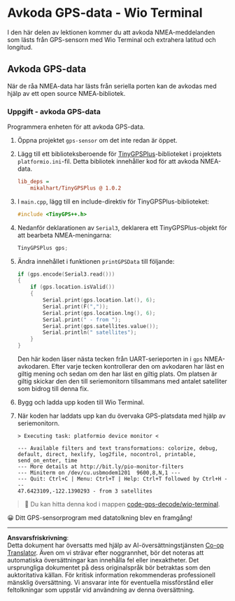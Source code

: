 <!--
CO_OP_TRANSLATOR_METADATA:
{
  "original_hash": "fbbcf96a9b63ccd661db98bbf854bb06",
  "translation_date": "2025-08-27T21:25:07+00:00",
  "source_file": "3-transport/lessons/1-location-tracking/wio-terminal-gps-decode.md",
  "language_code": "sv"
}
-->
# Avkoda GPS-data - Wio Terminal

I den här delen av lektionen kommer du att avkoda NMEA-meddelanden som lästs från GPS-sensorn med Wio Terminal och extrahera latitud och longitud.

## Avkoda GPS-data

När de råa NMEA-data har lästs från seriella porten kan de avkodas med hjälp av ett open source NMEA-bibliotek.

### Uppgift - avkoda GPS-data

Programmera enheten för att avkoda GPS-data.

1. Öppna projektet `gps-sensor` om det inte redan är öppet.

1. Lägg till ett biblioteksberoende för [TinyGPSPlus](https://github.com/mikalhart/TinyGPSPlus)-biblioteket i projektets `platformio.ini`-fil. Detta bibliotek innehåller kod för att avkoda NMEA-data.

    ```ini
    lib_deps =
        mikalhart/TinyGPSPlus @ 1.0.2
    ```

1. I `main.cpp`, lägg till en include-direktiv för TinyGPSPlus-biblioteket:

    ```cpp
    #include <TinyGPS++.h>
    ```

1. Nedanför deklarationen av `Serial3`, deklarera ett TinyGPSPlus-objekt för att bearbeta NMEA-meningarna:

    ```cpp
    TinyGPSPlus gps;
    ```

1. Ändra innehållet i funktionen `printGPSData` till följande:

    ```cpp
    if (gps.encode(Serial3.read()))
    {
        if (gps.location.isValid())
        {
            Serial.print(gps.location.lat(), 6);
            Serial.print(F(","));
            Serial.print(gps.location.lng(), 6);
            Serial.print(" - from ");
            Serial.print(gps.satellites.value());
            Serial.println(" satellites");
        }
    }
    ```

    Den här koden läser nästa tecken från UART-serieporten in i `gps` NMEA-avkodaren. Efter varje tecken kontrollerar den om avkodaren har läst en giltig mening och sedan om den har läst en giltig plats. Om platsen är giltig skickar den den till seriemonitorn tillsammans med antalet satelliter som bidrog till denna fix.

1. Bygg och ladda upp koden till Wio Terminal.

1. När koden har laddats upp kan du övervaka GPS-platsdata med hjälp av seriemonitorn.

    ```output
    > Executing task: platformio device monitor <
    
    --- Available filters and text transformations: colorize, debug, default, direct, hexlify, log2file, nocontrol, printable, send_on_enter, time
    --- More details at http://bit.ly/pio-monitor-filters
    --- Miniterm on /dev/cu.usbmodem1201  9600,8,N,1 ---
    --- Quit: Ctrl+C | Menu: Ctrl+T | Help: Ctrl+T followed by Ctrl+H ---
    47.6423109,-122.1390293 - from 3 satellites
    ```

> 💁 Du kan hitta denna kod i mappen [code-gps-decode/wio-terminal](../../../../../3-transport/lessons/1-location-tracking/code-gps-decode/wio-terminal).

😀 Ditt GPS-sensorprogram med datatolkning blev en framgång!

---

**Ansvarsfriskrivning**:  
Detta dokument har översatts med hjälp av AI-översättningstjänsten [Co-op Translator](https://github.com/Azure/co-op-translator). Även om vi strävar efter noggrannhet, bör det noteras att automatiska översättningar kan innehålla fel eller inexaktheter. Det ursprungliga dokumentet på dess originalspråk bör betraktas som den auktoritativa källan. För kritisk information rekommenderas professionell mänsklig översättning. Vi ansvarar inte för eventuella missförstånd eller feltolkningar som uppstår vid användning av denna översättning.